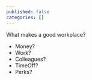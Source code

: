 ```yaml
---
published: false
categories: []
---
```

What makes a good workplace?

- Money?
- Work?
- Colleagues?
- TimeOff?
- Perks?
